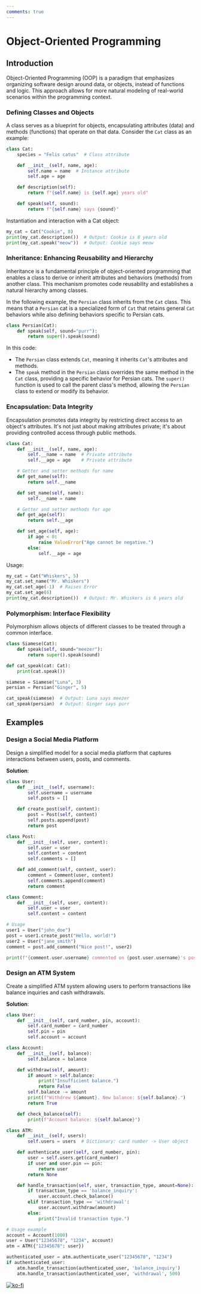 ```yaml
---
comments: true
---
```


# Object-Oriented Programming

## Introduction

Object-Oriented Programming (OOP) is a paradigm that emphasizes organizing software design around data, or objects, instead of functions and logic. This approach allows for more natural modeling of real-world scenarios within the programming context.

### Defining Classes and Objects

A class serves as a blueprint for objects, encapsulating attributes (data) and methods (functions) that operate on that data. Consider the `Cat` class as an example:

```python
class Cat:
    species = "Felis catus"  # Class attribute

    def __init__(self, name, age):
        self.name = name  # Instance attribute
        self.age = age

    def description(self):
        return f"{self.name} is {self.age} years old"

    def speak(self, sound):
        return f"{self.name} says {sound}"
```

Instantiation and interaction with a Cat object:

```python
my_cat = Cat("Cookie", 8)
print(my_cat.description())  # Output: Cookie is 8 years old
print(my_cat.speak("meow"))  # Output: Cookie says meow
```

### Inheritance: Enhancing Reusability and Hierarchy

Inheritance is a fundamental principle of object-oriented programming that enables a class to derive or inherit attributes and behaviors (methods) from another class. This mechanism promotes code reusability and establishes a natural hierarchy among classes.

In the following example, the `Persian` class inherits from the `Cat` class. This means that a `Persian` cat is a specialized form of `Cat` that retains general `Cat` behaviors while also defining behaviors specific to Persian cats.

```python
class Persian(Cat):
    def speak(self, sound="purr"):
        return super().speak(sound)
```

In this code:

- The `Persian` class extends `Cat`, meaning it inherits `Cat`'s attributes and methods.
- The `speak` method in the `Persian` class overrides the same method in the `Cat` class, providing a specific behavior for Persian cats. The `super()` function is used to call the parent class's method, allowing the `Persian` class to extend or modify its behavior.

### Encapsulation: Data Integrity

Encapsulation promotes data integrity by restricting direct access to an object's attributes. It's not just about making attributes private; it's about providing controlled access through public methods.

```python
class Cat:
    def __init__(self, name, age):
        self.__name = name  # Private attribute
        self.__age = age    # Private attribute

    # Getter and setter methods for name
    def get_name(self):
        return self.__name

    def set_name(self, name):
        self.__name = name

    # Getter and setter methods for age
    def get_age(self):
        return self.__age

    def set_age(self, age):
        if age < 0:
            raise ValueError("Age cannot be negative.")
        else:
            self.__age = age
```

Usage:

```python
my_cat = Cat("Whiskers", 5)
my_cat.set_name("Mr. Whiskers")
my_cat.set_age(-1)  # Raises Error
my_cat.set_age(6)
print(my_cat.description())  # Output: Mr. Whiskers is 6 years old
```

### Polymorphism: Interface Flexibility

Polymorphism allows objects of different classes to be treated through a common interface.

```python
class Siamese(Cat):
    def speak(self, sound="meezer"):
        return super().speak(sound)

def cat_speak(cat: Cat):
    print(cat.speak())

siamese = Siamese("Luna", 3)
persian = Persian("Ginger", 5)

cat_speak(siamese)  # Output: Luna says meezer
cat_speak(persian)  # Output: Ginger says purr
```

## Examples

### Design a Social Media Platform

Design a simplified model for a social media platform that captures interactions between users, posts, and comments.

**Solution**:

```python
class User:
    def __init__(self, username):
        self.username = username
        self.posts = []

    def create_post(self, content):
        post = Post(self, content)
        self.posts.append(post)
        return post

class Post:
    def __init__(self, user, content):
        self.user = user
        self.content = content
        self.comments = []

    def add_comment(self, content, user):
        comment = Comment(user, content)
        self.comments.append(comment)
        return comment

class Comment:
    def __init__(self, user, content):
        self.user = user
        self.content = content

# Usage
user1 = User("john_doe")
post = user1.create_post("Hello, world!")
user2 = User("jane_smith")
comment = post.add_comment("Nice post!", user2)

print(f"{comment.user.username} commented on {post.user.username}'s post: {comment.content}")
```

### Design an ATM System

Create a simplified ATM system allowing users to perform transactions like balance inquiries and cash withdrawals.

**Solution**:

```python
class User:
    def __init__(self, card_number, pin, account):
        self.card_number = card_number
        self.pin = pin
        self.account = account

class Account:
    def __init__(self, balance):
        self.balance = balance

    def withdraw(self, amount):
        if amount > self.balance:
            print("Insufficient balance.")
            return False
        self.balance -= amount
        print(f"Withdrew ${amount}. New balance: ${self.balance}.")
        return True

    def check_balance(self):
        print(f"Account balance: ${self.balance}")

class ATM:
    def __init__(self, users):
        self.users = users  # Dictionary: card number -> User object

    def authenticate_user(self, card_number, pin):
        user = self.users.get(card_number)
        if user and user.pin == pin:
            return user
        return None

    def handle_transaction(self, user, transaction_type, amount=None):
        if transaction_type == 'balance_inquiry':
            user.account.check_balance()
        elif transaction_type == 'withdrawal':
            user.account.withdraw(amount)
        else:
            print("Invalid transaction type.")

# Usage example
account = Account(1000)
user = User("12345678", "1234", account)
atm = ATM({"12345678": user})

authenticated_user = atm.authenticate_user("12345678", "1234")
if authenticated_user:
    atm.handle_transaction(authenticated_user, 'balance_inquiry')
    atm.handle_transaction(authenticated_user, 'withdrawal', 500)
```

[![ko-fi](https://ko-fi.com/img/githubbutton_sm.svg)](https://ko-fi.com/T6T416OJAV)